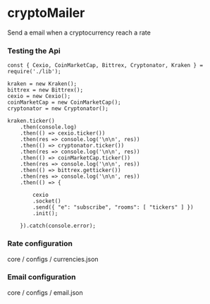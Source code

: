 # cryptoMailer
Send a email when a cryptocurrency reach a rate

### Testing the Api
```
const { Cexio, CoinMarketCap, Bittrex, Cryptonator, Kraken } = require('./lib');

kraken = new Kraken();
bittrex = new Bittrex();
cexio = new Cexio();
coinMarketCap = new CoinMarketCap();
cryptonator = new Cryptonator();

kraken.ticker()
	.then(console.log)
	.then(() => cexio.ticker())
	.then(res => console.log('\n\n', res))
	.then(() => cryptonator.ticker())
	.then(res => console.log('\n\n', res))
	.then(() => coinMarketCap.ticker())
	.then(res => console.log('\n\n', res))
	.then(() => bittrex.getticker())
	.then(res => console.log('\n\n', res))
	.then(() => {

		cexio
		.socket()
		.send({ "e": "subscribe", "rooms": [ "tickers" ] })
		.init();

	}).catch(console.error);
```

### Rate configuration
core / configs / currencies.json

### Email configuration
core / configs / email.json
